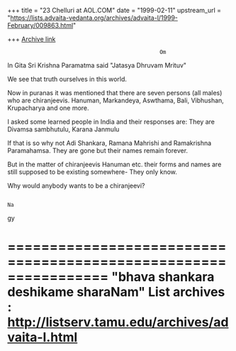 +++
title = "23 Chelluri at AOL.COM"
date = "1999-02-11"
upstream_url = "https://lists.advaita-vedanta.org/archives/advaita-l/1999-February/009863.html"

+++
[Archive link](https://lists.advaita-vedanta.org/archives/advaita-l/1999-February/009863.html)

                                                    Om
In Gita Sri Krishna Paramatma said  "Jatasya Dhruvam Mrituv"

We see that truth ourselves in this world.

Now in puranas it was mentioned that there are seven persons (all males) who
are chiranjeevis.  Hanuman, Markandeya, Aswthama, Bali, Vibhushan, Krupacharya
and one more.

I asked some learned people in India and their responses are:
They are Divamsa sambhutulu,  Karana Janmulu

If that is so why not Adi Shankara, Ramana Mahrishi and Ramakrishna
Paramahamsa.   They are gone but their names remain forever.

But in the matter of chiranjeevis Hanuman etc. their forms and names are still
supposed to be existing somewhere- They only know.

Why would anybody wants to be a chiranjeevi?

                                                                            Na
gy

================================================================
"bhava shankara deshikame sharaNam"
List archives : http://listserv.tamu.edu/archives/advaita-l.html
================================================================

